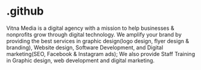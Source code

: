 # .github
Vitna Media is a digital agency with a mission to help businesses &amp; nonprofits grow through digital technology. We amplify your brand by providing the best services in graphic design(logo design, flyer design &amp; branding), Website design, Software Development, and Digital marketing(SEO, Facebook &amp; Instagram ads); We also provide Staff Training in Graphic design, web development and digital marketing.
